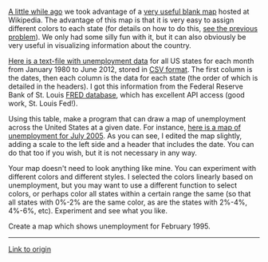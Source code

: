 [A little while ago](http://www.reddit.com/r/dailyprogrammer/comments/yj38u/8202012_challenge_89_difficult_coloring_the/) we took advantage of a [very useful blank map](http://en.wikipedia.org/wiki/File:Blank_US_Map.svg) hosted at Wikipedia. The advantage of this map is that it is very easy to assign different colors to each state (for details on how to do this, [see the previous problem](http://www.reddit.com/r/dailyprogrammer/comments/yj38u/8202012_challenge_89_difficult_coloring_the/)). We only had some silly fun with it, but it can also obviously be very useful in visualizing information about the country. 

[Here is a text-file with unemployment data](https://gist.github.com/3740029) for all US states for each month from January 1980 to June 2012, stored in [CSV format](http://en.wikipedia.org/wiki/Comma-separated_values). The first column is the dates, then each column is the data for each state (the order of which is detailed in the headers). I got this information from the Federal Reserve Bank of St. Louis [FRED database](http://research.stlouisfed.org/fred2/), which has excellent API access (good work, St. Louis Fed!). 

Using this table, make a program that can draw a map of unemployment across the United States at a given date. For instance, [here is a map of unemployment for July 2005](http://i.imgur.com/O4LP2.png). As you can see, I edited the map slightly, adding a scale to the left side and a header that includes the date. You can do that too if you wish, but it is not necessary in any way. 

Your map doesn't need to look anything like mine. You can experiment with different colors and different styles. I selected the colors linearly based on unemployment, but you may want to use a different function to select colors, or perhaps color all states within a certain range the same (so that all states with 0%-2% are the same color, as are the states with 2%-4%, 4%-6%, etc). Experiment and see what you like. 

Create a map which shows unemployment for February 1995.

---

[Link to origin](https://www.reddit.com/r/dailyprogrammer/101mi5)